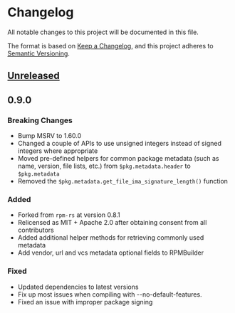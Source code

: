 # Changelog
All notable changes to this project will be documented in this file.

The format is based on [Keep a Changelog](https://keepachangelog.com/en/1.0.0/),
and this project adheres to [Semantic Versioning](https://semver.org/spec/v2.0.0.html).

## [Unreleased]

## 0.9.0

### Breaking Changes

- Bump MSRV to 1.60.0
- Changed a couple of APIs to use unsigned integers instead of signed integers where appropriate
- Moved pre-defined helpers for common package metadata (such as name, version, file lists, etc.)
  from `$pkg.metadata.header` to `$pkg.metadata`
- Removed the `$pkg.metadata.get_file_ima_signature_length()` function

### Added

- Forked from `rpm-rs` at version 0.8.1
- Relicensed as MIT + Apache 2.0 after obtaining consent from all contributors
- Added additional helper methods for retrieving commonly used metadata
- Add vendor, url and vcs metadata optional fields to RPMBuilder

### Fixed

- Updated dependencies to latest versions
- Fix up most issues when compiling with --no-default-features.
- Fixed an issue with improper package signing

[Unreleased]: https://github.com/rpm-rs/rpm-rs/compare/vTODO...HEAD
